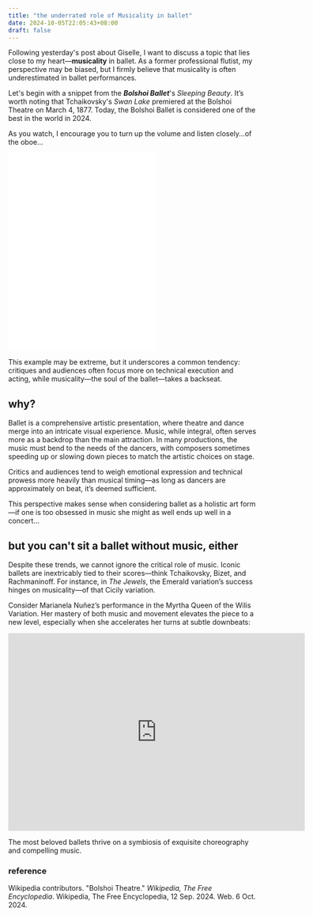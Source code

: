 ```yaml
---
title: "the underrated role of Musicality in ballet"
date: 2024-10-05T22:05:43+08:00
draft: false
---
```


Following yesterday's post about Giselle, I want to discuss a topic that lies close to my heart—**musicality** in ballet. As a former professional flutist, my perspective may be biased, but I firmly believe that musicality is often underestimated in ballet performances.

Let's begin with a snippet from the ***Bolshoi Ballet***'s *Sleeping Beauty*. It’s worth noting that Tchaikovsky's *Swan Lake* premiered at the Bolshoi Theatre on March 4, 1877. Today, the Bolshoi Ballet is considered one of the best in the world in 2024. 

As you watch, I encourage you to turn up the volume and listen closely...of the oboe...

<iframe align="center" height=400 src="//player.bilibili.com/player.html?isOutside=true&aid=113180407762259&bvid=BV1VvtDeFETh&cid=25959204067&p=1" scrolling="no" border="0" frameborder="no" framespacing="0" allowfullscreen="true"></iframe>

This example may be extreme, but it underscores a common tendency: critiques and audiences often focus more on technical execution and acting, while musicality—the soul of the ballet—takes a backseat.

## why?

Ballet is a comprehensive artistic presentation, where theatre and dance merge into an intricate visual experience. Music, while integral, often serves more as a backdrop than the main attraction. In many productions, the music must bend to the needs of the dancers, with composers sometimes speeding up or slowing down pieces to match the artistic choices on stage.

Critics and audiences tend to weigh emotional expression and technical prowess more heavily than musical timing—as long as dancers are approximately on beat, it’s deemed sufficient. 

This perspective makes sense when considering ballet as a holistic art form—if one is too obsessed in music she might as well ends up well in a concert...

## but you can't sit a ballet without music, either

Despite these trends, we cannot ignore the critical role of music. Iconic ballets are inextricably tied to their scores—think Tchaikovsky, Bizet, and Rachmaninoff. For instance, in *The Jewels*, the Emerald variation’s success hinges on musicality—of that Cicily variation.

Consider Marianela Nuñez’s performance in the Myrtha Queen of the Wilis Variation. Her mastery of both music and movement elevates the piece to a new level, especially when she accelerates her turns at subtle downbeats:

<iframe align="center" width="600" height="400" src="https://www.youtube.com/embed/bcTOC-OpS0E?si=6vAkj88REDLxEFsL&amp;start=35" title="YouTube video player" frameborder="0" allow="accelerometer; autoplay; clipboard-write; encrypted-media; gyroscope; picture-in-picture; web-share" referrerpolicy="strict-origin-when-cross-origin" allowfullscreen></iframe>

The most beloved ballets thrive on a symbiosis of exquisite choreography and compelling music.

### reference

Wikipedia contributors. "Bolshoi Theatre." *Wikipedia, The Free Encyclopedia*. Wikipedia, The Free Encyclopedia, 12 Sep. 2024. Web. 6 Oct. 2024.
